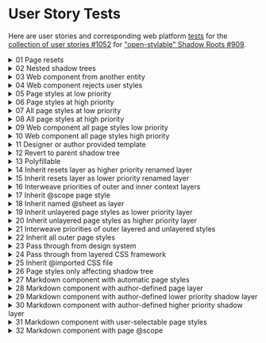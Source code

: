 # User Story Tests

Here are user stories and corresponding web platform [tests](https://github.com/htmlcomponents/shadow-layers/tree/main/user-story-tests) for the [collection of user stories #1052](https://github.com/WICG/webcomponents/issues/1052) for ["open-stylable" Shadow Roots #909](https://github.com/WICG/webcomponents/issues/909).

<details>
<summary>01 Page resets</summary>

As a web page author I just want my page resets to work in my shadow tree so that buttons in the shadow tree match buttons outside the shadow tree.

```html
<body>
  <style>
    @layer resets {
      button {
        border: thick dashed red;
      }
    }
  </style>
  <button>Button outside a shadow tree</button>
  <button-group>
    <template shadowrootmode="open">
      <style>
        @layer inherit.resets;
      </style>
      <button>Button inside a shadow tree</button>
    </template>
  </button-group>
</body>
```

</details>

<details>
<summary>02 Nested shadow trees</summary>

As a web page author or shadow tree designer, I want to use declarative shadow DOM to design a `<header-container>` for my page so that buttons in `nav-bar` get their style from `<nav-bar>`, and the Home button gets its style from the page styles. No Javascript, no Flash of Unstyled Content, no attachShadow() or CustomElements.define().

```html
<body>
  <style>
    @layer buttons {
      button {
        border: thick solid blue;
      }
    }
  </style>
  <header-container>
    <template shadowrootmode="open">
      <style>
        @layer inherit.buttons;
      </style>
      <button>Home</button>
      <nav-bar>
        <template shadowrootmode="open">
          <style>
            @layer buttons {
              button {
                border: thick dashed red;
              }
            }
          </style>
          <button>About</button>
        </template>
      </nav-bar>
    </template>
  </header-container>
</body>
```

</details>

<details>
<summary>03 Web component from another entity</summary>

As a web page author I want to pass some page styles into a web component from another entity whose internal styles I do not control, so that the web component will use those styles.

```html
<body>
  <script type="module">
    import { WebComponentFromAnotherEntity } from "./components/WebComponentFromAnotherEntity.js";
    customElements.define(
      "web-component-from-another-entity",
      WebComponentFromAnotherEntity
    );
  </script>
  <style>
    @layer resets {
      button {
        border: thick dashed red;
      }
    }
  </style>
  <web-component-from-another-entity>
    <template shadowrootmode="open">
      <style>
        @layer inherit.resets;
      </style>
    </template>
  </web-component-from-another-entity>
</body>
```

</details>

<details>
<summary>04 Web component rejects user styles</summary>

As a web component author I want to reject any page styles that the web component user offers me to use, so that the styles in the web component are never affected by outer styles.

```html
<body>
  <script type="module">
    import { WebComponentRejectsUserStyles } from "./components/WebComponentRejectsUserStyles.js";
    customElements.define(
      "web-component-rejects-user-styles",
      WebComponentRejectsUserStyles
    );
  </script>
  <style>
    @layer resets {
      button {
        border: thick dashed red;
      }
    }
  </style>
  <web-component-rejects-user-styles>
    <template shadowrootmode="open">
      <style>
        @layer inherit.resets;
      </style>
    </template>
  </web-component-rejects-user-styles>
</body>
```

</details>

<details>
<summary>05 Page styles at low priority</summary>

As a shadow tree designer I want the user of the shadow tree to be able to bring in their page styles at a low priority, so that default styles in the shadow tree will win over brought-in page styles.

```html
<body>
  <style>
    @layer resets {
      button {
        border: thick dashed red;
      }
    }
  </style>
  <button>Button outside a shadow tree</button>
  <button-group>
    <template shadowrootmode="open">
      <style>
        @layer inherit.resets buttons;

        @layer buttons {
          button {
            border: thick solid black;
          }
        }
      </style>
      <button>Button inside a shadow tree</button>
    </template>
  </button-group>
</body>
```

</details>

<details>
<summary>06 Page styles at high priority</summary>

As a shadow tree designer I want the user of the shadow tree to be able to bring in their page styles at a high priority, so that brought-in page styles will win over default styles in the shadow tree.

```html
<body>
  <style>
    @layer resets {
      button {
        border: thick dashed red;
      }
    }
  </style>
  <button>Button outside a shadow tree</button>
  <button-group>
    <template shadowrootmode="open">
      <style>
        @layer buttons, inherit.resets;

        @layer buttons {
          button {
            border: thick solid black;
          }
        }
      </style>
      <button>Button inside a shadow tree</button>
    </template>
  </button-group>
</body>
```

</details>

<details>
<summary>07 All page styles at low priority</summary>

As a shadow tree designer I want the user of the shadow tree to be able to bring in all their page styles at a low priority, so that default styles in the shadow tree will win over brought-in page styles.

```html
<body>
  <style>
    @layer resets {
      button {
        border: thick dashed red;
      }
    }
  </style>
  <button>Button outside a shadow tree</button>
  <button-group>
    <template shadowrootmode="open">
      <style>
        @layer inherit, buttons;

        @layer buttons {
          button {
            border: thick solid black;
          }
        }
      </style>
      <button>Button inside a shadow tree</button>
    </template>
  </button-group>
</body>
```

</details>

<details>
<summary>08 All page styles at high priority</summary>

As a shadow tree designer I want the user of the shadow tree to be able to bring in all their page styles at a high priority, so that brought-in page styles will win over default styles in the shadow tree.

```html
<body>
  <style>
    @layer resets {
      button {
        border: thick dashed red;
      }
    }
  </style>
  <button>Button outside a shadow tree</button>
  <button-group>
    <template shadowrootmode="open">
      <style>
        @layer buttons, inherit;

        @layer buttons {
          button {
            border: thick solid black;
          }
        }
      </style>
      <button>Button inside a shadow tree</button>
    </template>
  </button-group>
</body>
```

</details>

<details>
<summary>09 Web component all page styles low priority</summary>

As a web component author I want to bring in all page styles at a low priority without the web component user doing anything, so that default web component styles will win over brought-in page styles.

```html
<body>
  <script type="module">
    import { WebComponentAllPageStylesLowPriority } from "./components/WebComponentAllPageStylesLowPriority.js";
    customElements.define(
      "web-component-all-page-styles-low-priority",
      WebComponentAllPageStylesLowPriority
    );
  </script>
  <style>
    @layer resets {
      button {
        border: thick dashed red;
      }
    }
  </style>
  <button>Button outside a shadow tree</button>
  <web-component-all-page-styles-low-priority>
  </web-component-all-page-styles-low-priority>
</body>
```

</details>

<details>
<summary>10 Web component all page styles high priority</summary>

As a web component author I want to bring in all page styles at a high priority without the web component user doing anything, so that brought-in page styles will win over default web component styles.

```html
<body>
  <script type="module">
    import { WebComponentAllPageStylesHighPriority } from "./components/WebComponentAllPageStylesHighPriority.js";
    customElements.define(
      "web-component-all-page-styles-high-priority",
      WebComponentAllPageStylesHighPriority
    );
  </script>
  <style>
    @layer resets {
      button {
        border: thick dashed red;
      }
    }
  </style>
  <button>Button outside a shadow tree</button>
  <web-component-all-page-styles-high-priority>
  </web-component-all-page-styles-high-priority>
</body>
```

</details>

<details>
<summary>11 Designer or author provided template</summary>

As a shadow tree designer or web component author, I want to provide users a default template of CSS and/or HTML so that users can knowledgeably bring in page styles.

```html
<body>
  <style>
    @layer shadowbuttons {
      :host(button-group) button {
        border: thick dashed red;
      }
    }
  </style>
  <button>Button outside a shadow tree</button>
  <button-group>
    <template shadowrootmode="open">
      <style>
        @layer buttons, inherit.shadowbuttons;

        @layer buttons {
          button {
            border: thick solid black;
          }
        }
      </style>
      <button>Button inside a shadow tree</button>
      <button>Button inside a shadow tree</button>
    </template>
  </button-group>
</body>
```

</details>

<details>
<summary>12 Revert to parent shadow tree</summary>

As a shadow tree user, I want to bring in styles from a parent shadow tree so that shadow trees that are children of shadow trees will have styles consistent with the parent shadow trees.

(currently unimplemented in shadow layers proposal)

CSS:

```css
@layer buttons, revert.parentshadowbuttons;
```

Example:

```html
<body>
  <button>Button outside a shadow tree</button>
  <button-group>
    <template shadowrootmode="open">
        <style>
            @layer parentshadowbuttons {
                :host(button-group) button {
                    border: thick dashed red;
                }
            }
        </style>
        <button-item>
            <template shadowrootmode="open">
                <style>
                    @layer buttons, revert.parentshadowbuttons;
                    @layer buttons {
                        button {
                            border: thick solid black; }
                    }
                </style>
                <button>button-item inside button-group<button-item>
            </template>
        </button-item>
    </template>
  </button-group>
</body>
```

</details>

<details>
<summary>13 Polyfillable</summary>

As a web author, shadow tree designer or user, or web component author or user I want any solution for bringing in page styles to shadow trees to be polyfillable, so that I can evaluate, test, adopt and deploy it in a timely matter. This seems particularly important for an HTML-parser level feature.

See the user-story-tests folder in the shadow layers proposal [repository](https://github.com/htmlcomponents/shadow-layers).

</details>

<details>
<summary>14 Inherit resets layer as higher priority renamed layer</summary>

As a web page author I want to bring in my resets layer as a renamed layer so that it can have higher priority than the shadow tree's own reset layer.

```html
<body>
  <style>
    @layer resets {
      button {
        border: thick dashed red;
      }
    }
  </style>
  <button>Button outside a shadow tree</button>
  <button-group>
    <template shadowrootmode="open">
      <style>
        @layer resets, inherit.resets.as.shadowresets, shadowresets;

        @layer resets {
          button {
            border: thick solid black;
          }
        }
      </style>
      <button>
        Button inside a shadow tree (thick dashed red) (from outer resets layer)
      </button>
    </template>
  </button-group>
</body>
```

</details>

<details>
<summary>15 Inherit resets layer as lower priority renamed layer</summary>

As a web page author I want to bring in my resets layer as a renamed layer so that it can have lower priority than the shadow tree's own reset layer.

CSS:

```css
@layer inherit.resets.as.shadowresets, shadowresets, resets;
```

Example:

```html
<body>
  <style>
    @layer resets {
      button {
        border: thick dashed red;
      }
    }
  </style>
  <button>Button outside a shadow tree</button>
  <button-group>
    <template shadowrootmode="open">
      <style>
        @layer inherit.resets.as.shadowresets, shadowresets, resets;

        @layer resets {
          button {
            border: thick solid black;
          }
        }
      </style>
      <button>
        Button inside a shadow tree (thick solid black) (from shadow tree
        resets)
      </button>
    </template>
  </button-group>
</body>
```

</details>

<details>
<summary>16 Interweave priorities of outer and inner context layers</summary>

As a web page author I want to interweave priorities of outer and inner context layers so some have lower priority of a shadow tree layer and some have higher priority of a shadow tree layer.

CSS:

```css
@layer inherit.A.as.outerA, inherit.B.as.outerB, outerA, A, B, outerB;
```

Example:

```html
<body>
  <style>
    @layer A {
      button.a {
        border: thick dashed red;
      }
    }
    @layer B {
      button.b {
        border: thick solid blue;
      }
    }
  </style>
  <button>Button outside a shadow tree</button>
  <button-group>
    <template shadowrootmode="open">
      <style>
        @layer inherit.A.as.outerA, inherit.B.as.outerB, outerA, A, B, outerB;

        @layer A {
          button.a {
            border: thin dashed red;
          }
        }
        @layer B {
          button.b {
            border: thin solid blue;
          }
        }
      </style>
      <button class="a">Button a (inner has priority, thin dashed red)</button>
      <button class="b">Button b (outer has priority, thick solid blue)</button>
    </template>
  </button-group>
</body>
```

</details>

<details>
<summary>17 Inherit @scope page style</summary>

As a declarative shadow tree or web component user, I want to bring into a shadow tree a page style that includes an @scope rule in a layer, so that I can give the outer context @scope rule priority over an inner content @scope rule.

```html
<body>
  <style>
    @layer card-container {
      @scope (section) to (article) {
        header {
          border: thick dashed red;
        }
      }
    }
  </style>
  <card-container>
    <template shadowrootmode="open">
      <style>
        @layer inherit.card-container.as.outer-card-container, card-container, outer-card-container;

        @layer card-container {
          @scope (section) to (article) {
            header {
              border: thick solid black;
            }
          }
        }
      </style>
      <section>
        <header>
          Card Header (thick red dashed) (from outer-card-container)
        </header>
        <article class="content">
          <header>Content Header</header>
          <div>Content</div>
        </article>
      </section>
    </template>
  </card-container>
</body>
```

</details>

<details>
<summary>18 Inherit named @sheet as layer</summary>

As a declarative shadow tree or web component user, I want to bring into a shadow tree a page style that includes an @sheet in a layer, so that I can give the outer context @sheet priority over an inner content styles.

[At-rule support detection in @supports](https://www.bram.us/2022/01/20/detect-at-rule-support-with-the-at-rule-function/) is not available, so @sheet would not be polyfillable [Multiple stylesheets per file #5629](https://github.com/w3c/csswg-drafts/issues/5629), so the POC does not implement @sheet. However, @layer is widely deployed so polyfillability is not needed for it, and @layer also provides the essential priority mechanism.

Nonetheless, an @sheet supporting syntax would be possible:

```css
//Inherit named sheet as layer
@layer inherit.sheet.mysheet.as.mysheet, mysheet;
```

</details>

<details>
<summary>19 Inherit unlayered page styles as lower priority layer</summary>

As a user or author of a declarative shadow tree or web component I want to bring in unlayered page styles into a shadow tree so that the outer context unlayered page styles will have lower priority than the shadow tree styles.

In CSS:

```css
@layer inherit.unlayered.as.unlayered, unlayered, shadowstyles;
```

Example:

```html
<body>
  <style>
    button {
      border: thick solid black;
    }
  </style>
  <button>Button outside a shadow tree</button>
  <button-group>
    <template shadowrootmode="open">
      <style>
        @layer inherit.unlayered.as.unlayered, unlayered, shadowstyles;

        @layer shadowstyles {
          button {
            border: thick dashed red;
          }
        }
      </style>
      <button>
        Button inside a shadow tree (thick dashed red) (styled from
        shadowstyles)
      </button>
    </template>
  </button-group>
</body>
```

</details>

<details>
<summary>20 Inherit unlayered page styles as higher priority layer</summary>

As a user or author of a declarative shadow tree or web component I want to bring in unlayered page styles into a shadow tree so that the outer context unlayered page styles will have higher priority than the shadow tree styles.

In CSS:

```css
@layer inherit.unlayered.as.unlayered, unlayered, shadowstyles;
```

Example:

```html
<body>
  <style>
    button {
      border: thick solid black;
    }

    @layer buttons {
      button {
        border: thick dashed yellow;
      }
    }
  </style>
  <button>Button outside a shadow tree</button>
  <button-group>
    <template shadowrootmode="open">
      <style>
        @layer inherit.unlayered.as.unlayered, shadowstyles, unlayered;

        @layer shadowstyles {
          button {
            border: thick dashed red;
          }
        }
      </style>
      <button>
        Button inside a shadow tree (thick solid black) (styled from unlayered
        page styles)
      </button>
    </template>
  </button-group>
</body>
```

</details>

<details>
<summary>21 Interweave priorities of outer layered and unlayered styles</summary>

As a user or author of a declarative shadow tree or web component I want to bring in both layered unlayered page styles into a shadow tree, so that the outer context layered and unlayered page styles can interweave with the shadow tree styles.

In CSS:

```css
@layer inherit.layered.as.layered, inherit.unlayered.as.unlayered, layered, shadowstyles, unlayered;
```

Example:

```html
<body>
  <style>
    button {
      border: thick solid black;
    }

    @layer buttons {
      button {
        border: thick dashed yellow;
      }
    }
  </style>
  <button>Button outside a shadow tree</button>
  <button-group>
    <template shadowrootmode="open">
      <style>
        @layer inherit.layered.as.layered, inherit.unlayered.as.unlayered, layered, shadowstyles, unlayered;
        @layer shadowstyles {
          button {
            border: thick dashed red;
          }
        }
      </style>
      <button>
        Button inside a shadow tree (thick solid black) (styled from unlayered
        page styles)
      </button>
    </template>
  </button-group>
</body>
```

</details>

<details>
<summary>22 Inherit all outer page styles</summary>

As a user or author of a declarative shadow tree or web component I want to bring in both layered unlayered page styles into a shadow tree, so that the outer context unlayered styles have priority over outer context layered styles.

In CSS:

```css
@layer inherit.unlayered.as.unlayered, inherit.unlayered.as.unlayered, layered, unlayered;
```

Example:

```html
<body>
  <style>
    button {
      border: thick solid black;
    }

    @layer buttons {
      button {
        border: thick dashed yellow;
      }

      @import url(assets/resets.css) layer(resets);
    }
  </style>
  <button>Button outside a shadow tree</button>
  <button-group>
    <template shadowrootmode="open">
      <style>
        @layer inherit.layered.as.layered, inherit.unlayered.as.unlayered, layered, unlayered;
      </style>
      <button>
        Button inside a shadow tree (thick solid black) (styled from unlayered
        page styles)
      </button>
    </template>
  </button-group>
</body>
```

</details>

<details>
<summary>23 Pass through from design system</summary>

As a user of a design system and a web component or declarative shadow tree, neither of which I control the styles, I want to pass CSS framework styles into the web component or declarative shadow tree, so that the web component or declarative shadow tree can be styled consistent with the CSS framework.

Example:

```html
<body>
  <style>
    button {
      border: thick solid black;
    }

    @layer design-system {
      button {
        border: thick dashed red;
      }
    }
  </style>
  <button>Button outside a shadow tree</button>
  <button-group>
    <template shadowrootmode="open">
      <style>
        @layer inherit.design-system.as.design-system, design-system;
      </style>
      <button>
        Button inside a shadow tree (thick dashed red) (styled from design
        system layer)
      </button>
    </template>
  </button-group>
</body>
```

</details>

<details>
<summary>24 Pass through from layered CSS framework</summary>

As a user of a layer-aware [low-priority CSS framework](https://github.com/w3c/csswg-drafts/issues/6284#issuecomment-1006946621) and a web component or declarative shadow tree, neither of which I control the styles, I want to pass CSS framework styles into the web component or declarative shadow tree, so that the web component or declarative shadow tree can be styled consistent with the CSS framework.

Example:

```html
<body>
  <style>
    @layer css-framework {
      button {
        border: thick dashed red;
      }
    }
    button {
      border: thick solid black;
    }
  </style>
  <button>Button outside a shadow tree</button>
  <button-group>
    <template shadowrootmode="open">
      <style>
        @layer inherit.css-framework.as.css-framework, css-framework;
      </style>
      <button>
        Button inside a shadow tree (thick dashed red) (styled from
        css-framework)
      </button>
    </template>
  </button-group>
</body>
```

</details>

<details>
<summary>25 Inherit @imported CSS file</summary>

As a shadow tree or web component user, I want to inherit into a shadow tree a CSS file that I have already @imported into the page outside the shadow tree, so that I don't have to @import the same CSS file twice (once into the page, and again into the shadow tree).

In other words, I don't want to have to do this:

resets.css file:

```css
button {
  border: thick dashed red;
}
```

Double @import I don't want to do:

```html
<body>
  @import assets/resets.css;
  <button>Button outside a shadow tree</button>
  <button-group>
    <template shadowrootmode="open">
      @import assets/resets.css;
      <button>
        Button inside a shadow tree (thick dashed red) (double imported
        resets.css)
      </button>
    </template>
  </button-group>
</body>
```

See also [Allow authors to apply new css features (like cascade layers) while linking stylesheets #7540](https://github.com/whatwg/html/issues/7540) and [Provide an attribute for assigning a `<link>` to a cascade layer #5853](https://github.com/w3c/csswg-drafts/issues/5853).

Example:

```html
<body>
  <style>
    @import assets/resets.css layer(resets);
  </style>
  <button>Button outside a shadow tree</button>
  <button-group>
    <template shadowrootmode="open">
      <style>
        @layer inherit.resets.as.outerresets, outerresets;
      </style>
      <button>
        Button inside a shadow tree (thick dashed red) (from inherited
        resets.css file)
      </button>
    </template>
  </button-group>
</body>
```

</details>

<details>
<summary>26 Page styles only affecting shadow tree</summary>
<p>
As a shadow tree or web component user, I want to provide some page styles outside a shadow tree that won't affect the page at all but can be inherited into the shadow tree, so that I can write page styles that only affect shadow trees.
</p>

- Note that [when evaluated in the context of a shadow tree](https://drafts.csswg.org/css-scoping/#host-selector), `:host( <compound-selector> )` matches the shadow tree’s shadow host if the shadow host, in its normal context, matches the selector argument. In any other context, it matches nothing.
- `:host` behaves similarly in any other context.

```html
<style>
  @layer button-group-styles {
    :host(button-group) button {
      border: thick dashed red;
    }
  }
</style>
<button>Button outside a shadow tree (not thick dashed red)</button>
<button-group>
  <template shadowrootmode="open">
    <style>
      @layer inherit.button-group-styles.as.page-defined-styles, page-defined-styles;
    </style>
    <button>
      Button inside a shadow tree (thick dashed red) (from page layer
      'button-group-styles')
    </button>
  </template>
</button-group>
```

</details>

<details>
<summary>27 Markdown component with automatic page styles</summary>

As a web component author, I want to write a web component that transforms markdown into HTML and brings in page styles, so that transformed markdown is styled from page styles without the web component user having to do anything.

A [prototypical](https://github.com/WICG/webcomponents/issues/909#issuecomment-1936910846) `<md-block>` web component with page styles.

```html
<body>
  <style>
    h2 {
      border: thick dashed red;
    }
  </style>
  <h2>H2 outside shadow tree</h2>
  <md-block>
    <script type="text/markdown">
      ## H2 from markdown (thick dashed red) (from page styles)
    </script>
  </md-block>
</body>
```

</details>

<details>
<summary>28 Markdown component with author-defined page layer</summary>

As a web component author, I want to write a web component that transforms markdown into HTML and brings in a page layer with a name that I designate, so that the transformed markdown is styled from the named page layer I designate.

```html
<body>
  <style>
    @layer md-block-styles {
      h2 {
        border: thick dashed red;
      }
    }
  </style>
  <h2>H2 outside shadow tree</h2>
  <md-block-with-author-defined-page-layer>
    <script type="text/markdown">
      ## H2 from markdown (thick dashed red) (from page styles)
    </script>
  </md-block-with-author-defined-page-layer>
</body>
```

</details>

<details>
<summary>29 Markdown component with author-defined lower priority shadow layer
</summary>

As a web component author, I want to write a web component that transforms markdown into HTML and brings in page styles, so that the transformed markdown is styled from page styles if they exist and if not the transformed markdown is styled by default web component provided styles, without the web component user having to do anything.

```html
<body>
  <style>
    h2 {
      border: thick dashed red;
    }
  </style>
  <h2>H2 outside shadow tree</h2>
  <md-block-with-author-defined-lower-priority-shadow-layer>
    <script type="text/markdown">
      ## H2 from markdown (thick dashed red) (from page styles)

      ### H3 from markdown (thick solid black) (from web component default styles)
    </script>
  </md-block-with-author-defined-lower-priority-shadow-layer>
</body>
```

</details>

<details>
<summary>30 Markdown component with author-defined higher priority shadow layer</summary>

As a web component author, I want to write a web component that transforms markdown into HTML and brings in page styles, so that the transformed markdown is styled from page styles, but if web component default styles exist they have higher priority, without the web component user having to do anything.

```html
<body>
  <style>
    h2,
    h3 {
      border: thick dashed red;
    }
  </style>
  <h2>H2 outside shadow tree</h2>
  <md-block-with-author-defined-higher-priority-shadow-layer>
    <script type="text/markdown">
      ## H2 from markdown (thick dashed red) (from page styles)

      ### H3 from markdown (thick solid black) (from web component default styles)
    </script>
  </md-block-with-author-defined-higher-priority-shadow-layer>
</body>
```

</details>

<details>
<summary>31 Markdown component with user-selectable page styles</summary>

As a web component author, I want to write a web component that transforms markdown into HTML, and has default markdown styles and user-selectable page styles, so that the transformed markdown is styled by either the defaults or by the styled user-selectable page styles, as the user sees fit.

```html
<body>
  <style>
    @layer resets {
      h2 {
        border: thick dashed red;
      }
    }
  </style>
  <h2>H2 outside shadow tree</h2>
  <md-block-with-user-selectable-page-styles>
    <script type="text/markdown">
      ## H2 from markdown (thick dashed red) (from page styles)

      ### H3 from markdown (thick solid black) (from component defaults)
    </script>
    <template shadowrootmode="open">
      <style>
        @layer inherit.resets.as.outerresets, mk-block-defaults, outerresets;
      </style>
    </template>
  </md-block-with-user-selectable-page-styles>
</body>
```

</details>

<details>
<summary>32 Markdown component with page @scope</summary>

As a web component author, I want to write a web component that transforms markdown into HTML, and has default markdown styles and user-selectable page styles, so that the transformed markdown can be styled by a user-provided @scope page style.

```html
<body>
  <style>
    @layer markdown-scope-styles {
      @scope (article) to (li) {
        ul {
          border: thick dashed red;
        }
      }
    }
  </style>
  <h2>H2 outside shadow tree</h2>
  <md-block-with-user-selectable-page-styles>
    <script type="text/markdown">
      ## H2 from markdown

      - list item from markdown (thick dashed red) (from page @scope)

      ### H3 from markdown (thick solid black) (from component defaults)
    </script>
    <template shadowrootmode="open">
      <style>
        @layer inherit.markdown-scope-styles.as.markdown-scope-styles, md-block-default-styles, markdown-scope-styles;
      </style>
    </template>
  </md-block-with-user-selectable-page-styles>
</body>
```

</details>
